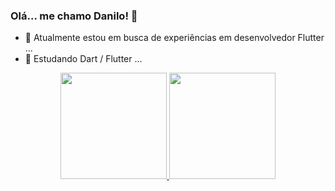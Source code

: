 ### Olá... me chamo Danilo! 👋


- 🔭 Atualmente estou em busca de experiências em desenvolvedor Flutter ...
- 🌱 Estudando Dart / Flutter  ...

<div align="center">
  <a href="https://github.com/d4n1lo">
  <img height="170em" src="https://github-readme-stats.vercel.app/api?username=d4n1lo&show_icons=true&theme=dark&include_all_commits=true&count_private=true"/>
  <img height="170em" src="https://github-readme-stats.vercel.app/api/top-langs/?username=d4n1lo&layout=demo&langs_count=5&theme=dark"/>
</div>
